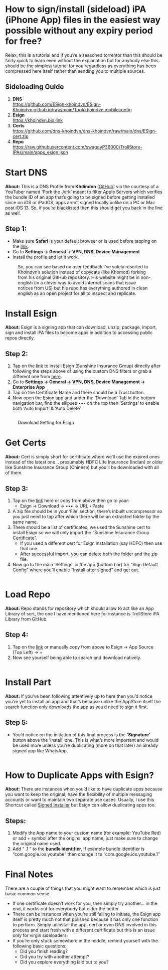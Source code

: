 <h1 class="entry-title">How to sign/install (sideload) iPA (iPhone App) files in the easiest way possible without any expiry period for free?</h1>
<div class="entry-content">
					
<p>Relax, this is a tutorial and if you’re a seasoned torrentor than this should be fairly quick to learn even without the explanation but for anybody else this should be the simplest tutorial for you regardless as everything has been compressed here itself rather than sending you to multiple sources.</p>



<h2 class="wp-block-heading">Sideloading Guide</h2>



<ol class="wp-block-list">
<li><strong>DNS</strong><br><a href="https://github.com/ESign-khoindvn/ESign-Khoindvn.github.io/raw/main/Tool/khoindvn.mobileconfig">https://github.com/ESign-khoindvn/ESign-Khoindvn.github.io/raw/main/Tool/khoindvn.mobileconfig</a></li>



<li><strong>Esign</strong><br><a href="https://api.khoindvn.eu.org/qicjtt">https://khoindvn.bio.link</a></li>



<li><strong>Certs</strong><br><a href="https://github.com/dns-khoindvn/dns-khoindvn/raw/main/dns/ESign-cert.zip">https://github.com/dns-khoindvn/dns-khoindvn/raw/main/dns/ESign-cert.zip</a></li>



<li><strong>Repo</strong><br><a href="https://raw.githubusercontent.com/swaggyP36000/TrollStore-IPAs/main/apps_esign.json">https://raw.githubusercontent.com/swaggyP36000/TrollStore-IPAs/main/apps_esign.json</a></li>
</ol>



<h1 class="wp-block-heading">Start DNS</h1>



<p><strong>About:</strong> This is a DNS Profile from <strong>Khơindvn</strong> (<a href="https://github.com/ESign-khoindvn/dns-khoindvn">GitHub</a>) via the courtesy of a YouTuber named ‘Pork the Jork’ meant to filter Apple Servers which verifies the bundle ID of an app that’s going to be signed before getting installed since on iOS or iPadOS, apps aren’t signed locally unlike on a PC or Mac post iOS 13. So, if you’re blacklisted then this should get you back in the line as well.</p>



<h2 class="wp-block-heading">Step 1:</h2>



<ul class="wp-block-list">
<li>Make sure <strong>Safari</strong> is your default browser or is used before tapping on the <a href="https://github.com/ESign-khoindvn/ESign-Khoindvn.github.io/raw/main/Tool/khoindvn.mobileconfig">link</a>.</li>



<li>Go to <strong>Settings → General → VPN, DNS, Device Management</strong></li>



<li>Install the profile and let it work.</li>
</ul>



<figure class="wp-block-image size-large"><img src="https://i.imgur.com/ovPqORh.png" alt=""><figcaption class="wp-element-caption">So, you can see based on user feedback I’ve solely resorted to Khơindvn’s solution instead of copycats (like Khomod) forking from his original GitHub repository. His website might be in non-english (in a clever way to avoid internet scans that issue notices from US) but his repo has everything authored in clean english as an open project for all to inspect and replicate.</figcaption></figure>



<h1 class="wp-block-heading">Install Esign</h1>



<p><strong>About:</strong> Esign is a signing app that can download, unzip, package, import, sign and install iPA files to become apps in addition to accessing public repos directly.</p>



<h2 class="wp-block-heading">Step 2:</h2>



<ol class="wp-block-list">
<li>Tap on the <a href="https://api.khoindvn.eu.org/qicjtt">link</a> to install Esign (Sunshine Insurance Group) directly after following the steps above of using the custom DNS filters or grab a different one from <a href="https://khoindvn.bio.link">here</a>.</li>



<li>Go to <strong>Settings → General → VPN, DNS, Device Management → Enterprise App</strong></li>



<li>Tap on the Certificate Name and there should be a Trust button.</li>



<li>Now open the Esign app and under the ‘Download’ Tab in the bottom navigation bar, find the ellipses ••• on the top then ‘Settings’ to enable both ‘Auto Import’ &amp; ‘Auto Delete’</li>
</ol>



<figure data-carousel-extra="{&quot;blog_id&quot;:69217765,&quot;permalink&quot;:&quot;https:\/\/avieshek.wordpress.com\/2024\/06\/11\/how-to-sign-install-sideload-ipa-iphone-app-files-in-the-easiest-way-possible-without-any-expiry-period-for-free\/&quot;}" class="wp-block-gallery alignfull has-nested-images columns-default is-cropped wp-block-gallery-1 is-layout-flex wp-block-gallery-is-layout-flex">
<figure class="wp-block-image size-large"><img src="https://i.imgur.com/GrFNPW9.png" alt=""></figure>
<figcaption class="blocks-gallery-caption wp-element-caption">Download Setting for Esign</figcaption></figure>



<h1 class="wp-block-heading">Get Certs</h1>



<p><strong>About:</strong> Cert is simply short for certificate where we’ll use the expired ones instead of the latest one… presumably HDFC Life Insurance (Indian) or older like Sunshine Insurance Group (Chinese) but you’ll be downloaded with all of them.</p>



<h2 class="wp-block-heading">Step 3:</h2>



<ol class="wp-block-list">
<li>Tap on the <a href="https://github.com/dns-khoindvn/dns-khoindvn/raw/main/dns/ESign-cert.zip">link</a> here or copy from above then go to your: &nbsp;
<ul class="wp-block-list">
<li>Esign → Download → ••• → URL › Paste</li>
</ul>
</li>



<li>A zip file should be in your ‘File’ section, there’s inbuilt uncompressor so you just need to tap after which there will be an extracted folder by the same name.</li>



<li>There should be a list of certificates, we used the Sunshine cert to install Esign so we will only import the “Sunshine Insurance Group Certificate”.
<ul class="wp-block-list">
<li>If you used a different cert for Esign installation (say HDFC) then use that one.</li>



<li>After successful import, you can delete both the folder and the zip file.</li>
</ul>
</li>



<li>Now go to the main ‘Settings’ in the app (bottom bar) for “Sign Default Config” where you’ll enable “Install after signed” and get out.</li>
</ol>



<figure class="wp-block-image size-large"><img src="https://i.imgur.com/z6gVaCZ.png" alt=""></figure>



<h1 class="wp-block-heading">Load Repo</h1>



<p><strong>About:</strong> Repo stands for repository which should allow to act like an App Library of sort, the one I have mentioned here for instance is TrollStore iPA Library from GitHub.</p>



<h2 class="wp-block-heading">Step 4:</h2>



<ol class="wp-block-list">
<li>Tap on the <a href="https://fwuf.in/#/esign://addsource?url=https://raw.githubusercontent.com/swaggyP36000/TrollStore-IPAs/main/apps_esign.json">link</a> or manually copy from above to Esign → App Source (Top Left) → + &nbsp;</li>



<li>Now see yourself being able to search and download natively.</li>
</ol>



<figure class="wp-block-image size-large"><img src="https://i.imgur.com/yntP97H.jpeg" alt=""></figure>



<h1 class="wp-block-heading">Install Part</h1>



<p><strong>About:</strong> If you’ve been following attentively up to here then you’d notice you’re yet to install an app and that’s because unlike the AppStore itself the search function only downloads the app as you’d need to sign it first.</p>



<h2 class="wp-block-heading">Step 5:</h2>



<ul class="wp-block-list">
<li>You’d notice on the initiation of this final process is the <strong>‘Signature’</strong> button above the ‘Install’ one. This is what’s more important and would be used more unless you’re duplicating (more on that later) an already signed app like WhatsApp.</li>
</ul>



<figure class="wp-block-image size-large"><img src="https://i.imgur.com/31awtJi.jpeg" alt=""></figure>



<h1 class="wp-block-heading">How to Duplicate Apps with Esign?</h1>



<p><strong>About:</strong> There are instances when you’d like to have duplicate apps because you want to keep the original, have the flexibility of multiple messaging accounts or want to maintain two separate use cases. Usually, I use this Shortcut called <a href="https://www.reddit.com/r/shortcuts/comments/17d6ef8/">Signed Installer</a> but Esign can allow duplicating apps too.</p>



<h2 class="wp-block-heading">Steps:</h2>



<ol class="wp-block-list">
<li>Modify the App name to your custom name (for example: YouTube Red) or add + symbol after the original app name, just make sure to change the original name used.</li>



<li>Add “ .1 “ to the <strong>bundle identifier</strong>, if example bundle identifier is “com.google.ios.youtube” then change it to “com.google.ios.youtube.1”</li>
</ol>



<h1 class="wp-block-heading">Final Notes</h1>



<p>There are a couple of things that you might want to remember which is just basic common sense:</p>



<ul class="wp-block-list">
<li>If one certificate doesn’t work for you, then simply try another… in the end, it works out for everybody but older the better.</li>



<li>There can be instances when you’re still failing to initiate, the Esign app itself is pretty much not that polished because it has only one function to perform. Simply uninstall the app, cert or even DNS involved in this process and start fresh with a different certificate but this is an issue only for virgin sideloaders.</li>



<li>If you’re only stuck somewhere in the middle, remind yourself with the following basic questions:
<ul class="wp-block-list">
<li>Did you finish reading?</li>



<li>Did you try with another attempt?</li>



<li>Did you explore everything laid out to you?</li>
</ul>
</li>
</ul>
